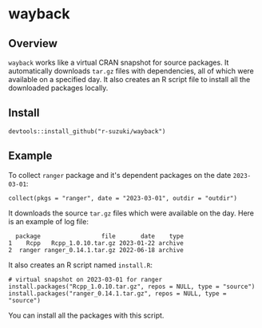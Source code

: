 # wayback

## Overview

`wayback` works like a virtual CRAN snapshot for source packages.
It automatically downloads `tar.gz` files with dependencies,
all of which were available on a specified day. It also creates
an R script file to install all the downloaded packages locally.

## Install

```
devtools::install_github("r-suzuki/wayback")
```

## Example
To collect `ranger` package and it's dependent packages on the date `2023-03-01`:

```
collect(pkgs = "ranger", date = "2023-03-01", outdir = "outdir")
```

It downloads the source `tar.gz` files which were available on the day.
Here is an example of log file:

```
  package                 file       date    type
1    Rcpp   Rcpp_1.0.10.tar.gz 2023-01-22 archive
2  ranger ranger_0.14.1.tar.gz 2022-06-18 archive
```

It also creates an R script named `install.R`:

```
# virtual snapshot on 2023-03-01 for ranger
install.packages("Rcpp_1.0.10.tar.gz", repos = NULL, type = "source")
install.packages("ranger_0.14.1.tar.gz", repos = NULL, type = "source")
```

You can install all the packages with this script.
